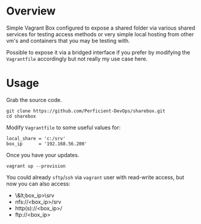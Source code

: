 # Overview

Simple Vagrant Box configured to expose a shared folder via various shared services for testing access methods or very simple local hosting from other vm's and containers that you may be testing with.

Possible to expose it via a bridged interface if you prefer by modifying the `Vagrantfile` accordingly but not really my use case here.

# Usage

Grab the source code.

    git clone https://github.com/Perficient-DevOps/sharebox.git
    cd sharebox

Modify `Vagrantfile` to some useful values for:

    local_share = 'c:/srv'
    box_ip      = '192.168.56.200'

Once you have your updates.

    vagrant up --provision

You could already `sftp`/`ssh` via `vagrant` user with read-write access, but now you can also access:
 * \\\&lt;box_ip&gt;\srv
 * nfs://&lt;box_ip&gt;/srv
 * http(s)://&lt;box_ip&gt;/
 * ftp://&lt;box_ip&gt;
